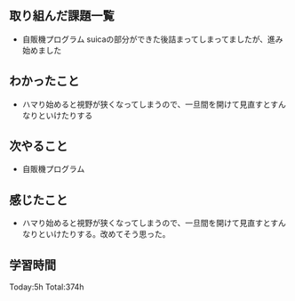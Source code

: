 ## 取り組んだ課題一覧
- 自販機プログラム suicaの部分ができた後詰まってしまってましたが、進み始めました
  
## わかったこと
- ハマり始めると視野が狭くなってしまうので、一旦間を開けて見直すとすんなりといけたりする
  
## 次やること
- 自販機プログラム

## 感じたこと
- ハマり始めると視野が狭くなってしまうので、一旦間を開けて見直すとすんなりといけたりする。改めてそう思った。

## 学習時間
Today:5h
Total:374h
